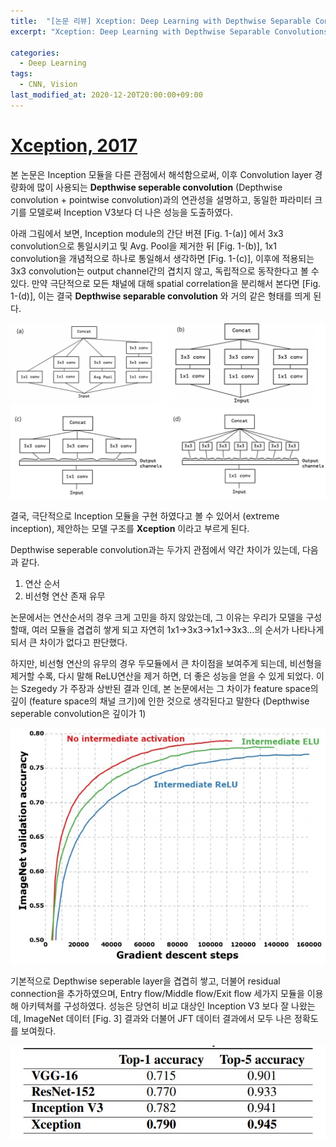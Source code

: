 ```yaml
---
title:  "[논문 리뷰] Xception: Deep Learning with Depthwise Separable Convolutions"
excerpt: "Xception: Deep Learning with Depthwise Separable Convolutions"

categories:
  - Deep Learning
tags:
  - CNN, Vision
last_modified_at: 2020-12-20T20:00:00+09:00
---
```

# [Xception, 2017](https://arxiv.org/pdf/1610.02357.pdf)

본 논문은 Inception 모듈을 다른 관점에서 해석함으로써, 이후 Convolution layer 경량화에 많이 사용되는  __Depthwise seperable convolution__ (Depthwise convolution + pointwise convolution)과의 연관성을 설명하고, 동일한 파라미터 크기를 모델로써 Inception V3보다 더 나은 성능을 도출하였다. 

아래 그림에서 보면, Inception module의 간단 버젼 [Fig. 1-(a)] 에서 3x3 convolution으로 통일시키고 및 Avg. Pool을 제거한 뒤 [Fig. 1-(b)], 1x1 convolution을 개념적으로 하나로 통일해서 생각하면 [Fig. 1-(c)], 이후에 적용되는 3x3 convolution는 output channel간의 겹치지 않고, 독립적으로 동작한다고 볼 수 있다. 만약 극단적으로 모든 채널에 대해 spatial correlation을 분리해서 본다면 [Fig. 1-(d)], 이는 결국 __Depthwise separable convolution__ 와 거의 같은 형태를 띄게 된다.

![Fig. 1. Inception 모듈의 변경 및 해석](/assets/images/2020-12-20-Xception/inception.jpg)

결국, 극단적으로 Inception 모듈을 구현 하였다고 볼 수 있어서 (extreme inception), 제안하는 모델 구조를 __Xception__ 이라고 부르게 된다.

Depthwise seperable convolution과는 두가지 관점에서 약간 차이가 있는데, 다음과 같다. 
1. 연산 순서
1. 비선형 연산 존재 유무  

논문에서는 연산순서의 경우 크게 고민을 하지 않았는데, 그 이유는 우리가 모델을 구성할때, 여러 모듈을 겹겹히 쌓게 되고 자연히 1x1->3x3->1x1->3x3...의 순서가 나타나게 되서 큰 차이가 없다고 판단했다.

하지만, 비선형 연산의 유무의 경우 두모듈에서  큰 차이점을 보여주게 되는데, 비선형을 제거할 수록, 다시 말해 ReLU연산을 제거 하면, 더 좋은 성능을 얻을 수 있게 되었다. 이는 Szegedy 가 주장과 상반된 결과 인데, 본 논문에서는 그 차이가 feature space의 깊이 (feature space의 채널 크기)에  인한 것으로 생각된다고 말한다 (Depthwise seperable convolution은 깊이가 1)

![Fig. 2. 비선형 activation에 따른 성능](/assets/images/2020-12-20-Xception/nonlinearity.jpg)


기본적으로 Depthwise seperable layer을 겹겹히 쌓고, 더불어 residual connection을 추가하였으며, Entry flow/Middle flow/Exit flow 세가지 모듈을 이용해 아키텍쳐를 구성하였다. 성능은 당연히 비교 대상인 Inception V3 보다 잘 나왔는데, ImageNet 데이터 [Fig. 3] 결과와 더불어 JFT 데이터 결과에서 모두 나은 정확도를 보여줬다.

![Fig. 3. ImageNet 데이터에서 모델별 성능](/assets/images/2020-12-20-Xception/results.jpg)

